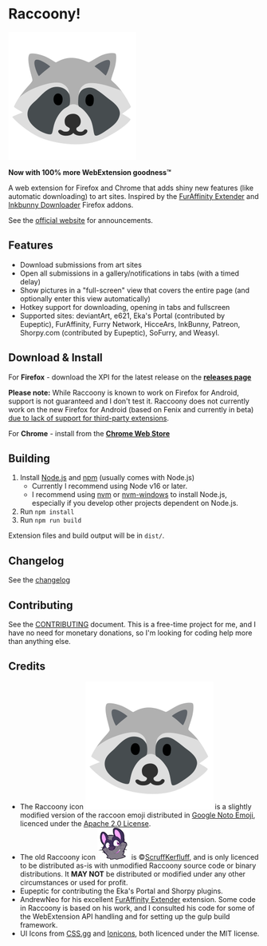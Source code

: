# Raccoony! 
![Raccoony logo][logo]

**Now with 100% more WebExtension goodness™**

A web extension for Firefox and Chrome that adds shiny new features (like automatic downloading) to art sites. 
Inspired by the [FurAffinity Extender](https://andrewneo.github.io/faextender/) and [Inkbunny Downloader](http://www.humbird0.com/#/addons/inkbunny_downloader) Firefox addons.

See the [official website][website] for announcements.

## Features
- Download submissions from art sites
- Open all submissions in a gallery/notifications in tabs (with a timed delay)
- Show pictures in a "full-screen" view that covers the entire page (and optionally enter this view automatically)
- Hotkey support for downloading, opening in tabs and fullscreen
- Supported sites: deviantArt, e621, Eka's Portal (contributed by Eupeptic), FurAffinity, Furry Network, HicceArs, InkBunny, Patreon, Shorpy.com (contributed by Eupeptic), SoFurry, and Weasyl.

## Download & Install

For **Firefox** - download the XPI for the latest release on the **[releases page](https://github.com/Simon-Tesla/RaccoonyWebEx/releases)**

**Please note:** While Raccoony is known to work on Firefox for Android, support is not guaranteed and I don't test it. Raccoony does not currently work on the new Firefox for Android (based on Fenix and currently in beta) [due to lack of support for third-party extensions](https://blog.mozilla.org/addons/2020/02/11/faq-for-extension-support-in-new-firefox-for-android/).

For **Chrome** - install from the **[Chrome Web Store](https://chrome.google.com/webstore/detail/raccoony-webextension/ejcbnfgeiphhnkmpjggnkkhnbefihelh)** 

## Building
1. Install [Node.js](https://nodejs.org) and [npm](https://www.npmjs.com/) (usually comes with Node.js)
    - Currently I recommend using Node v16 or later.
    - I recommend using [nvm](https://github.com/nvm-sh/nvm) or [nvm-windows](https://github.com/coreybutler/nvm-windows) to install Node.js, especially if you develop other projects dependent on Node.js.
2. Run `npm install`
3. Run `npm run build`

Extension files and build output will be in `dist/`.

## Changelog

See the [changelog](https://github.com/Simon-Tesla/RaccoonyWebEx/blob/master/CHANGELOG.md)

## Contributing

See the [CONTRIBUTING](https://github.com/Simon-Tesla/RaccoonyWebEx/blob/master/CONTRIBUTING.md) document. This is a free-time project for me, and I have no need for monetary donations, so I'm looking for coding help more than anything else. 

## Credits
- The Raccoony icon ![Raccoony logo][logo] is a slightly modified version of the raccoon emoji distributed in [Google Noto Emoji](https://github.com/googlefonts/noto-emoji), licenced under the [Apache 2.0 License](https://github.com/googlefonts/noto-emoji/blob/main/LICENSE).
- The old Raccoony icon ![ScruffKerfluff's Raccoony logo][oldlogo] is ©[ScruffKerfluff][logoauthor], and is only licenced to be distributed as-is with unmodified Raccoony source code or binary distributions. It **MAY NOT** be distributed or modified under any other circumstances or used for profit.
- Eupeptic for contributing the Eka's Portal and Shorpy plugins.
- AndrewNeo for his excellent [FurAffinity Extender](https://andrewneo.github.io/faextender-chrome/) extension. Some code in Raccoony is based on his work, and I consulted his code for some of the WebExtension API handling and for setting up the gulp build framework.
- UI Icons from [CSS.gg](https://css.gg/) and [Ionicons](https://ionic.io/ionicons), both licenced under the MIT license.

[logo]: ./src/raccoon.svg
[oldlogo]: ./src/scrufflogo.png
[logoauthor]: https://twitter.com/ScruffKerfluff
[website]: http://raccoony.thornvalley.com
